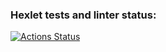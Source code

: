 ### Hexlet tests and linter status:
[![Actions Status](https://github.com/zergqw/frontend-project-12/actions/workflows/hexlet-check.yml/badge.svg)](https://github.com/zergqw/frontend-project-12/actions)